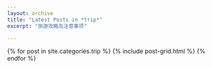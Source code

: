 ```yaml
---
layout: archive
title: "Latest Posts in *trip*"
excerpt: "旅游攻略及注意事项"

---
```


<div class="tiles">
{% for post in site.categories.trip %}
	{% include post-grid.html %}
{% endfor %}
</div><!-- /.tiles -->
